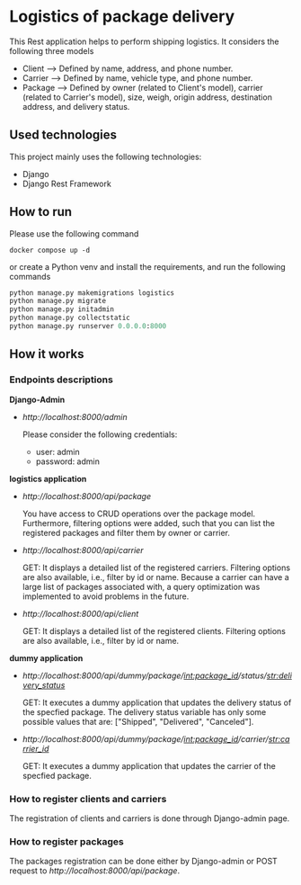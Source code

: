 # Logistics of package delivery

This Rest application helps to perform shipping logistics. It considers the following three models

- Client --> Defined by name, address, and phone number.
- Carrier --> Defined by name, vehicle type, and phone number.
- Package --> Defined by owner (related to Client's model), carrier (related to Carrier's model), size, weigh, origin address, destination address, and delivery status. 

## Used technologies

This project mainly uses the following technologies:

- Django
- Django Rest Framework

## How to run 

Please use the following command 

```
docker compose up -d
```
or create a Python venv and install the requirements, and run the following commands

```python
python manage.py makemigrations logistics 
python manage.py migrate 
python manage.py initadmin
python manage.py collectstatic 
python manage.py runserver 0.0.0.0:8000
```

## How it works

### Endpoints descriptions

**Django-Admin**

- *http://localhost:8000/admin*    
    
    Please consider the following credentials:
    - user: admin
    - password: admin

**logistics application**

- *http://localhost:8000/api/package*

    You have access to CRUD operations over the package model. Furthermore, filtering options were added, such that you can list the registered packages and filter them by owner or carrier.

- *http://localhost:8000/api/carrier*

    GET: It displays a detailed list of the registered carriers. Filtering options are also available, i.e., filter by id or name. Because a carrier can have a large list of packages associated with, a query optimization was implemented to avoid problems in the future.

- *http://localhost:8000/api/client*

    GET: It displays a detailed list of the registered clients. Filtering options are also available, i.e., filter by id or name.
        
**dummy application**

- *http://localhost:8000/api/dummy/package/<int:package_id>/status/<str:delivery_status>*

    GET: It executes a dummy application that updates the delivery status of the specfied package. The delivery status variable has only some possible values that are: ["Shipped", "Delivered", "Canceled"]. 

- *http://localhost:8000/api/dummy/package/<int:package_id>/carrier/<str:carrier_id>*

    GET: It executes a dummy application that updates the carrier of the specfied package.

### How to register clients and carriers

The registration of clients and carriers is done through Django-admin page.

### How to register packages

The packages registration can be done either by Django-admin or POST request to *http://localhost:8000/api/package*.





